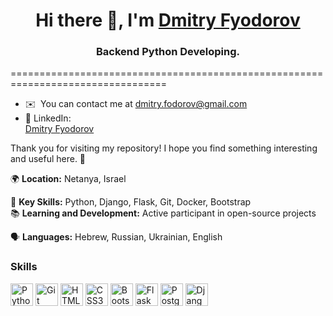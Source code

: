 <h1 align="center">Hi there 👋, I'm <a href="#" target="_blank">Dmitry Fyodorov</a>
<h3 align="center">Backend Python Developing.</h3>
=================================================================================

* ✉️  You can contact me at [dmitry.fodorov@gmail.com](mailto:dmitry.fodorov@gmail.com)
* 🔗 LinkedIn: <div class="badge-base LI-profile-badge" data-locale="ru_RU" data-size="medium" data-theme="light" data-type="VERTICAL" data-vanity="dmitry-fyodorov-ab44242a7" data-version="v1"><a class="badge-base__link LI-simple-link" href="https://il.linkedin.com/in/dmitry-fyodorov-ab44242a7?trk=profile-badge">Dmitry Fyodorov</a></div>

Thank you for visiting my repository! I hope you find something interesting and useful here. 🌟

🌍 **Location:** Netanya, Israel

🔧 **Key Skills:** Python, Django, Flask, Git, Docker, Bootstrap  
📚 **Learning and Development:** Active participant in open-source projects

🗣 **Languages:** Hebrew, Russian, Ukrainian, English  


              

### Skills


<p align="left">
<a href="https://www.python.org/" target="_blank" rel="noreferrer"><img src="https://raw.githubusercontent.com/danielcranney/readme-generator/main/public/icons/skills/python-colored.svg" width="36" height="36" alt="Python" /></a>
<a href="https://git-scm.com/" target="_blank" rel="noreferrer"><img src="https://raw.githubusercontent.com/danielcranney/readme-generator/main/public/icons/skills/git-colored.svg" width="36" height="36" alt="Git" /></a>
<a href="https://developer.mozilla.org/en-US/docs/Glossary/HTML5" target="_blank" rel="noreferrer"><img src="https://raw.githubusercontent.com/danielcranney/readme-generator/main/public/icons/skills/html5-colored.svg" width="36" height="36" alt="HTML5" /></a>
<a href="https://www.w3.org/TR/CSS/#css" target="_blank" rel="noreferrer"><img src="https://raw.githubusercontent.com/danielcranney/readme-generator/main/public/icons/skills/css3-colored.svg" width="36" height="36" alt="CSS3" /></a>
<a href="https://getbootstrap.com/" target="_blank" rel="noreferrer"><img src="https://raw.githubusercontent.com/danielcranney/readme-generator/main/public/icons/skills/bootstrap-colored.svg" width="36" height="36" alt="Bootstrap" /></a>
<a href="https://flask.palletsprojects.com/en/2.0.x/" target="_blank" rel="noreferrer"><img src="https://raw.githubusercontent.com/danielcranney/readme-generator/main/public/icons/skills/flask-colored.svg" width="36" height="36" alt="Flask" /></a>
<a href="https://www.postgresql.org/" target="_blank" rel="noreferrer"><img src="https://raw.githubusercontent.com/danielcranney/readme-generator/main/public/icons/skills/postgresql-colored.svg" width="36" height="36" alt="PostgreSQL" /></a>
<a href="https://www.djangoproject.com/" target="_blank" rel="noreferrer"><img src="https://raw.githubusercontent.com/danielcranney/readme-generator/main/public/icons/skills/django-colored.svg" width="36" height="36" alt="Django" /></a>
</p>

